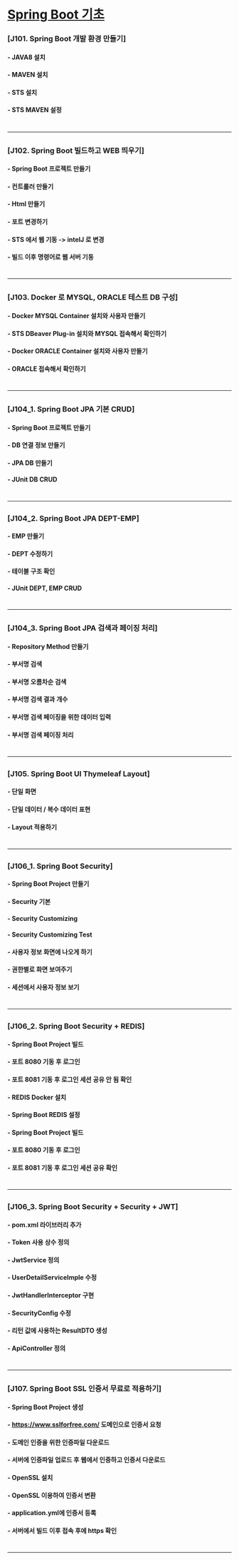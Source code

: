 # [Spring Boot 기초](https://www.youtube.com/playlist?list=PLogzC_RPf25E-mfrKvl6jWHU8r1jxCZgq)
### [J101. Spring Boot 개발 환경 만들기]
#### - JAVA8 설치  
#### - MAVEN 설치
#### - STS 설치
#### - STS MAVEN 설정  
# <hr>

### [J102. Spring Boot 빌드하고 WEB 띄우기]
#### - Spring Boot 프로젝트 만들기
#### - 컨트롤러 만들기
#### - Html 만들기
#### - 포트 변경하기
#### - STS 에서 웹 기동 -> intelJ 로 변경
#### - 빌드 이후 명령어로 웹 서버 기동
# <hr>

### [J103. Docker 로 MYSQL, ORACLE 테스트 DB 구성]
#### - Docker MYSQL Container 설치와 사용자 만들기 
#### - STS DBeaver Plug-in 설치와 MYSQL 접속해서 확인하기
#### - Docker ORACLE Container 설치와 사용자 만들기  
#### - ORACLE 접속해서 확인하기
# <hr>

### [J104_1. Spring Boot JPA 기본 CRUD]
#### - Spring Boot 프로젝트 만들기 
#### - DB 연결 정보 만들기
#### - JPA DB 만들기
#### - JUnit DB CRUD
# <hr>

### [J104_2. Spring Boot JPA DEPT-EMP]
#### - EMP 만들기
#### - DEPT 수정하기 
#### - 테이블 구조 확인
#### - JUnit DEPT, EMP CRUD 
# <hr>

### [J104_3. Spring Boot JPA 검색과 페이징 처리]
#### - Repository Method 만들기
#### - 부서명 검색
#### - 부서명 오름차순 검색
#### - 부서명 검색 결과 개수
#### - 부서명 검색 페이징을 위한 데이터 입력
#### - 부서명 검색 페이징 처리
# <hr>

### [J105. Spring Boot UI Thymeleaf Layout]
#### - 단일 화면
#### - 단일 데이터 / 복수 데이터 표현
#### - Layout 적용하기
# <hr>

### [J106_1. Spring Boot Security]
#### - Spring Boot Project 만들기
#### - Security 기본 
#### - Security Customizing
#### - Security Customizing Test
#### - 사용자 정보 화면에 나오게 하기
#### - 권한별로 화면 보여주기
#### - 세션에서 사용자 정보 보기
# <hr>

### [J106_2. Spring Boot Security + REDIS]
#### - Spring Boot Project 빌드
#### - 포트 8080 기동 후 로그인
#### - 포트 8081 기동 후 로그인 세션 공유 안 됨 확인 
#### - REDIS Docker 설치  
#### - Spring Boot REDIS 설정
#### - Spring Boot Project 빌드
#### - 포트 8080 기동 후 로그인
#### - 포트 8081 기동 후 로그인 세션 공유 확인
# <hr>

### [J106_3. Spring Boot Security + Security + JWT]
#### - pom.xml 라이브러리 추가
#### - Token 사용 상수 정의
#### - JwtService 정의
#### - UserDetailServiceImple 수정
#### - JwtHandlerInterceptor 구현
#### - SecurityConfig 수정
#### - 리턴 값에 사용하는 ResultDTO 생성
#### - ApiController 정의
# <hr>

### [J107. Spring Boot SSL 인증서 무료로 적용하기]
#### - Spring Boot Project 생성
#### - https://www.sslforfree.com/ 도메인으로 인증서 요청
#### - 도메인 인증을 위한 인증파일 다운로드
#### - 서버에 인증파일 업로드 후 웹에서 인증하고 인증서 다운로드 
#### - OpenSSL 설치
#### - OpenSSL 이용하여 인증서 변환  
#### - application.yml에 인증서 등록 
#### - 서버에서 빌드 이후 접속 후에 https 확인
# <hr>
 
 

